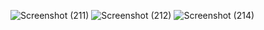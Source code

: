 ![Screenshot (211)](https://github.com/pankaj1251/StoryBook/assets/62792492/29990553-b595-4bdc-9638-c77cd39e9ab9)
![Screenshot (212)](https://github.com/pankaj1251/StoryBook/assets/62792492/a4303dd2-ec11-49ca-8f02-50d204db45b7)
![Screenshot (214)](https://github.com/pankaj1251/StoryBook/assets/62792492/11653448-a043-465f-9584-d4b10fcf3110)
